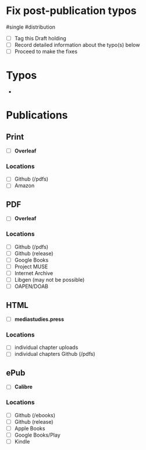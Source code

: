 # Fix post-publication typos

#single #distribution

- [ ] Tag this Draft holding
- [ ] Record detailed information about the typo(s) below
- [ ] Proceed to make the fixes

# Typos

*

# Publications

## Print

- [ ] **Overleaf**

### Locations

- [ ] Github (/pdfs)
- [ ] Amazon

## PDF

- [ ] **Overleaf**

### Locations

- [ ] Github (/pdfs)
- [ ] Github (release)
- [ ] Google Books
- [ ] Project MUSE
- [ ] Internet Archive
- [ ] Libgen (may not be possible)
- [ ] OAPEN/DOAB

## HTML

- [ ] **mediastudies.press**

### Locations

- [ ] individual chapter uploads
- [ ] individual chapters Github (/pdfs)

## ePub

- [ ] **Calibre**

### Locations

- [ ] Github (/ebooks)
- [ ] Github (release)
- [ ] Apple Books
- [ ] Google Books/Play
- [ ] Kindle